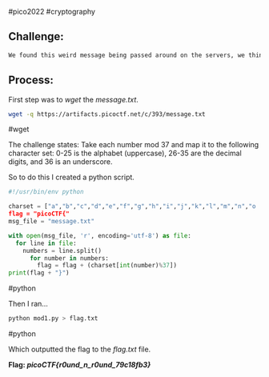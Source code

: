 #pico2022 #cryptography 

## Challenge:
```md
We found this weird message being passed around on the servers, we think we have a working decryption scheme. Download the message [here](https://artifacts.picoctf.net/c/393/message.txt). Take each number mod 37 and map it to the following character set: 0-25 is the alphabet (uppercase), 26-35 are the decimal digits, and 36 is an underscore. Wrap your decrypted message in the picoCTF flag format (i.e. `picoCTF{decrypted_message}`)
```

## Process:
First step was to *wget* the *message.txt*.
```bash
wget -q https://artifacts.picoctf.net/c/393/message.txt
```
#wget

The challenge states:
	Take each number mod 37 and map it to the following character set: 0-25 is the alphabet (uppercase), 26-35 are the decimal digits, and 36 is an underscore.

So to do this I created a python script.
```python
#!/usr/bin/env python

charset = ["a","b","c","d","e","f","g","h","i","j","k","l","m","n","o
flag = "picoCTF{"
msg_file = "message.txt"

with open(msg_file, 'r', encoding='utf-8') as file:
  for line in file:
    numbers = line.split()
      for number in numbers:
        flag = flag + (charset[int(number)%37])
print(flag + "}")
```
#python 

Then I ran...
```bash
python mod1.py > flag.txt
```
#python 

Which outputted the flag to the *flag.txt* file.

**Flag: *picoCTF{r0und_n_r0und_79c18fb3}***